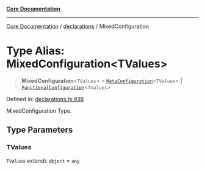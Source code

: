 [**Core Documentation**](../../README.md)

***

[Core Documentation](../../README.md) / [declarations](../README.md) / MixedConfiguration

# Type Alias: MixedConfiguration\<TValues\>

> **MixedConfiguration**\<`TValues`\> = [`MetaConfiguration`](../interfaces/MetaConfiguration.md)\<`TValues`\> \| [`FunctionalConfiguration`](FunctionalConfiguration.md)\<`TValues`\>

Defined in: [declarations.ts:938](https://github.com/stonemjs/core/blob/b1f29857c7f1e529739f22d486494bed3b22d2c6/src/declarations.ts#L938)

MixedConfiguration Type.

## Type Parameters

### TValues

`TValues` *extends* `object` = `any`
